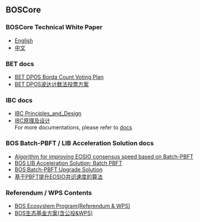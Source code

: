 BOSCore
------

### BOSCore Technical White Paper
* [English](BOSCoreTechnicalWhitePaper.md)
* [中文](BOSCoreTechnicalWhitePaper_zh.md) 

### BET docs
* [BET DPOS Borda Count Voting Plan](BET/BET_DPOS_Borda_Count_Voting_Plan.md)  
* [BET DPOS波达计数法投票方案](BET/BET_DPOS波达计数法投票方案.md)  

### IBC docs
* [IBC Principles_and_Design](IBC/EOSIO_IBC_Priciple_and_Design.md)  
* [IBC原理及设计](IBC/EOSIO_IBC_Priciple_and_Design_zh.md)  
For more documentations, please refer to [docs](https://github.com/boscore/ibc_contracts/tree/master/docs)

### BOS Batch-PBFT / LIB Acceleration Solution docs
* [Algorithm for improving EOSIO consensus speed based on Batch-PBFT](LIB/Algorithm_for_improving_EOSIO_consensus_speed_based_on_Batch-PBFT.md)
* [BOS LIB Acceleration Solution: Batch PBFT](LIB/BOS_Batch_PBFT_I.md)
* [BOS Batch-PBFT Upgrade Solution](LIB/BOS_Batch_PBFT_II.md)
* [基于PBFT提升EOSIO共识速度的算法](LIB/基于PBFT提升EOSIO共识速度的算法.md)

### Referendum / WPS Contents
* [BOS Ecosystem Program(Referendum & WPS)](Referendum_WPS/BOS%20Ecosystem%20Program(Referendum%20%26%20WPS).md)
* [BOS生态基金方案(含公投&WPS)](Referendum_WPS/BOS%E7%94%9F%E6%80%81%E5%9F%BA%E9%87%91%E6%96%B9%E6%A1%88(%E5%90%AB%E5%85%AC%E6%8A%95%26WPS).md)

